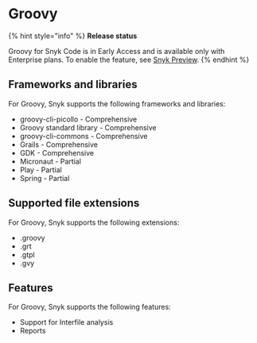 # Groovy

{% hint style="info" %}
**Release status**

Groovy for Snyk Code is in Early Access and is available only with Enterprise plans. To enable the feature, see [Snyk Preview](../snyk-admin/snyk-preview.md).
{% endhint %}

## Frameworks and libraries

For Groovy, Snyk supports the following frameworks and libraries:

* groovy-cli-picollo - Comprehensive
* Groovy standard library - Comprehensive
* groovy-cli-commons - Comprehensive
* Grails - Comprehensive
* GDK - Comprehensive
* Micronaut - Partial
* Play - Partial
* Spring - Partial

## Supported file extensions

For Groovy, Snyk supports the following extensions:

* .groovy
* .grt
* .gtpl
* .gvy

## Features

For Groovy, Snyk supports the following features:

* Support for Interfile analysis
* Reports
